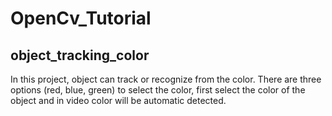 # OpenCv_Tutorial
## object_tracking_color
In this project, object can track or recognize from the color. There are three options (red, blue, green) to select the color, first select the color of the object and in video color will be automatic detected.
